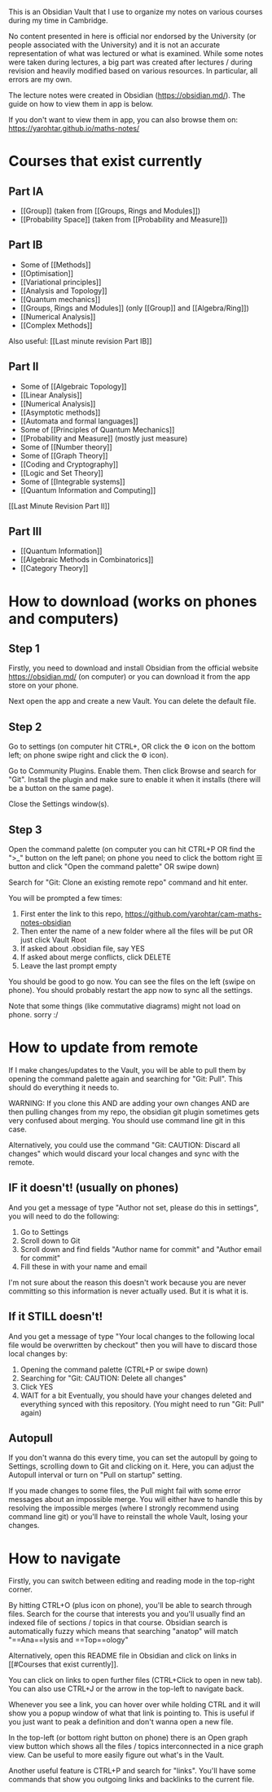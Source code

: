 This is an Obsidian Vault that I use to organize my notes on various courses during my time in Cambridge.

No content presented in here is official nor endorsed by the University (or people associated with the University) 
and it is not an accurate representation of what was lectured or what is examined.
While some notes were taken during lectures, a big part was created after lectures / during revision and heavily modified based on various resources.
In particular, all errors are my own.

The lecture notes were created in Obsidian (https://obsidian.md/). 
The guide on how to view them in app is below. 

If you don't want to view them in app, you can also browse them on:
https://yarohtar.github.io/maths-notes/


# Courses that exist currently
## Part IA
- [[Group]] (taken from [[Groups, Rings and Modules]])
- [[Probability Space]] (taken from [[Probability and Measure]])

## Part IB
- Some of [[Methods]]
- [[Optimisation]]
- [[Variational principles]]
- [[Analysis and Topology]]
- [[Quantum mechanics]]
- [[Groups, Rings and Modules]] (only [[Group]] and [[Algebra/Ring]])
- [[Numerical Analysis]]
- [[Complex Methods]]

Also useful: [[Last minute revision Part IB]]

## Part II
- Some of [[Algebraic Topology]]
- [[Linear Analysis]]
- [[Numerical Analysis]]
- [[Asymptotic methods]]
- [[Automata and formal languages]]
- Some of [[Principles of Quantum Mechanics]]
- [[Probability and Measure]] (mostly just measure)
- Some of [[Number theory]]
- Some of [[Graph Theory]]
- [[Coding and Cryptography]]
- [[Logic and Set Theory]]
- Some of [[Integrable systems]]
- [[Quantum Information and Computing]]

[[Last Minute Revision Part II]]

## Part III
- [[Quantum Information]]
- [[Algebraic Methods in Combinatorics]]
- [[Category Theory]]

# How to download (works on phones and computers)
## Step 1
Firstly, you need to download and install Obsidian from the official website https://obsidian.md/ (on computer) or you can download it from the app store on your phone.

Next open the app and create a new Vault. You can delete the default file.

## Step 2

Go to settings (on computer hit CTRL+, OR click the ⚙️ icon on the bottom left; on phone swipe right and click the ⚙️ icon). 

Go to Community Plugins. Enable them. Then click Browse and search for "Git". Install the plugin and make sure to enable it when it installs (there will be a button on the same page).

Close the Settings window(s). 

## Step 3

Open the command palette (on computer you can hit CTRL+P OR find the ">\_" button on the left panel; on phone you need to click the bottom right ☰ button and click "Open the command palette" OR swipe down)

Search for "Git: Clone an existing remote repo" command and hit enter.

You will be prompted a few times:
1. First enter the link to this repo, https://github.com/yarohtar/cam-maths-notes-obsidian
2. Then enter the name of a new folder where all the files will be put OR just click Vault Root
3. If asked about .obsidian file, say YES
4. If asked about merge conflicts, click DELETE
5. Leave the last prompt empty

You should be good to go now. You can see the files on the left (swipe on phone). You should probably restart the app now to sync all the settings.

Note that some things (like commutative diagrams) might not load on phone. sorry :/

# How to update from remote
If I make changes/updates to the Vault, you will be able to pull them by opening the command palette again and searching for "Git: Pull". This should do everything it needs to.

WARNING: If you clone this AND are adding your own changes AND are then pulling changes from my repo, the obsidian git plugin sometimes gets very confused about merging. You should use command line git in this case. 

Alternatively, you could use the command "Git: CAUTION: Discard all changes" which would discard your local changes and sync with the remote.

## IF it doesn't! (usually on phones)
And you get a message of type "Author not set, please do this in settings", you will need to do the following:
1. Go to Settings
2. Scroll down to Git
3. Scroll down and find fields "Author name for commit" and "Author email for commit"
4. Fill these in with your name and email

I'm not sure about the reason this doesn't work because you are never committing so this information is never actually used. But it is what it is.

## If it STILL doesn't!
And you get a message of type "Your local changes to the following local file would be overwritten by checkout" then you will have to discard those local changes by:
1. Opening the command palette (CTRL+P or swipe down)
2. Searching for "Git: CAUTION: Delete all changes"
3. Click YES
4. WAIT for a bit 
Eventually, you should have your changes deleted and everything synced with this repository. (You might need to run "Git: Pull" again)

## Autopull
If you don't wanna do this every time, you can set the autopull by going to Settings, scrolling down to Git and clicking on it.
Here, you can adjust the Autopull interval or turn on "Pull on startup" setting.

If you made changes to some files, the Pull might fail with some error messages about an impossible merge. You will either have to handle this by resolving the impossible merges (where I strongly recommend using command line git) or you'll have to reinstall the whole Vault, losing your changes.

# How to navigate
Firstly, you can switch between editing and reading mode in the top-right corner.

By hitting CTRL+O (plus icon on phone), you'll be able to search through files. 
Search for the course that interests you and you'll usually find an indexed file of sections / topics in that course. 
Obsidian search is automatically fuzzy which means that searching "anatop" will match "==Ana==lysis and ==Top==ology" 

Alternatively, open this README file in Obsidian and click on links in [[#Courses that exist currently]].

You can click on links to open further files (CTRL+Click to open in new tab). You can also use CTRL+J or the arrow in the top-left to navigate back.

Whenever you see a link, you can hover over while holding CTRL and it will show you a popup window of what that link is pointing to. This is useful if you just want to peak a definition and don't wanna open a new file.

In the top-left (or bottom right button on phone) there is an Open graph view button which shows all the files / topics interconnected in a nice graph view. Can be useful to more easily figure out what's in the Vault.

Another useful feature is CTRL+P and search for "links". You'll have some commands that show you outgoing links and backlinks to the current file.



